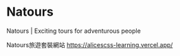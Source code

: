 # Natours
Natours | Exciting tours for adventurous people

Natours旅遊套裝網站
https://alicescss-learning.vercel.app/
